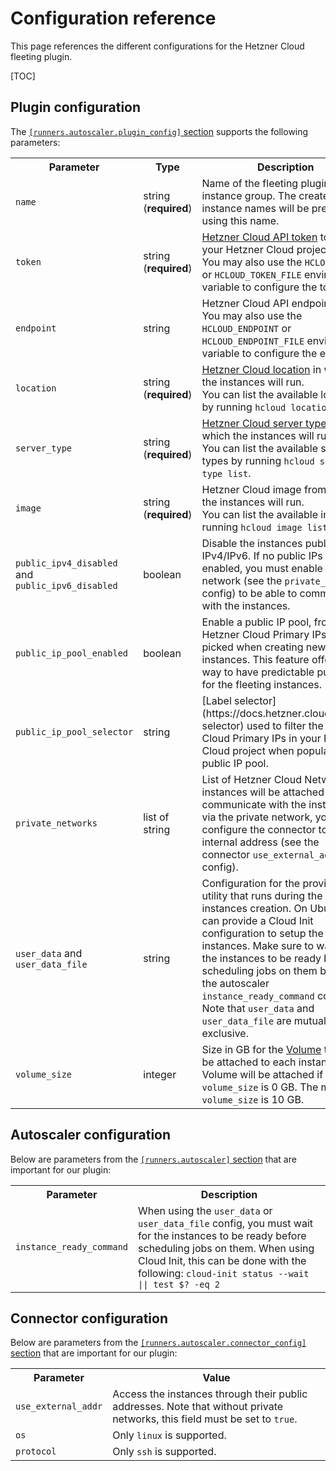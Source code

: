 # Configuration reference

This page references the different configurations for the Hetzner Cloud fleeting plugin.

[TOC]

## Plugin configuration

The [`[runners.autoscaler.plugin_config]` section](https://docs.gitlab.com/runner/configuration/advanced-configuration.html#the-runnersautoscalerplugin_config-section) supports the following parameters:

<table>
  <tr>
    <th>Parameter</th>
    <th>Type</th>
    <th>Description</th>
  </tr>
  <tr>
    <td><code>name</code></td>
    <td>string (<strong>required</strong>)</td>
    <td>
      Name of the fleeting plugin instance group. The created instance names will be
      prefixed using this name.
    </td>
  </tr>
  <tr>
    <td><code>token</code></td>
    <td>string (<strong>required</strong>)</td>
    <td>
      <a href="https://docs.hetzner.com/cloud/api/getting-started/generating-api-token">Hetzner Cloud API token</a>
      to access your Hetzner Cloud project.
      <br>
      You may also use the <code>HCLOUD_TOKEN</code> or <code>HCLOUD_TOKEN_FILE</code> environment variable
      to configure the token.
    </td>
  </tr>
  <tr>
    <td><code>endpoint</code></td>
    <td>string</td>
    <td>
      Hetzner Cloud API endpoint to use.
      <br>
      You may also use the <code>HCLOUD_ENDPOINT</code> or <code>HCLOUD_ENDPOINT_FILE</code> environment variable
      to configure the endpoint.
    </td>
  </tr>
  <tr>
    <td><code>location</code></td>
    <td>string (<strong>required</strong>)</td>
    <td>
      <a href="https://docs.hetzner.com/cloud/general/locations/">Hetzner Cloud location</a>
      in which the instances will run.
      <br>
      You can list the available locations by running <code>hcloud location list</code>.
    </td>
  </tr>
  <tr>
    <td><code>server_type</code></td>
    <td>string (<strong>required</strong>)</td>
    <td>
      <a href="https://docs.hetzner.com/cloud/servers/overview/">Hetzner Cloud server type</a>
      on which the instances will run.
      <br>
      You can list the available server types by running <code>hcloud server-type list</code>.
    </td>
  </tr>
  <tr>
    <td><code>image</code></td>
    <td>string (<strong>required</strong>)</td>
    <td>
      Hetzner Cloud image from which the instances will run.
      <br>
      You can list the available images by running <code>hcloud image list</code>.
    </td>
  </tr>
  <tr>
    <td><code>public_ipv4_disabled</code> and <code>public_ipv6_disabled</code></td>
    <td>boolean</td>
    <td>
      Disable the instances public IPv4/IPv6. If no public IPs are enabled, you must
      enable a private network (see the <code>private_networks</code> config) to be able
      to communicate with the instances.
    </td>
  </tr>
  <tr>
    <td><code>public_ip_pool_enabled</code></td>
    <td>boolean</td>
    <td>
      Enable a public IP pool, from which Hetzner Cloud Primary IPs will be picked when
      creating new instances. This feature offers a way to have predictable public IPs
      for the fleeting instances.
    </td>
  </tr>
  <tr>
    <td><code>public_ip_pool_selector</code></td>
    <td>string</td>
    <td>
      [Label selector](https://docs.hetzner.cloud/#label-selector) used to filter the
      Hetzner Cloud Primary IPs in your Hetzner Cloud project when populating the public
      IP pool.
    </td>
  </tr>
  <tr>
    <td><code>private_networks</code></td>
    <td>list of string</td>
    <td>
      List of Hetzner Cloud Networks the instances will be attached to. To communicate
      with the instances via the private network, you must configure the connector to
      use the internal address (see the connector <code>use_external_addr</code> config).
    </td>
  </tr>
  <tr>
    <td><code>user_data</code> and <code>user_data_file</code></td>
    <td>string</td>
    <td>
      Configuration for the provisioning utility that runs during the instances creation.
      On Ubuntu, you can provide a Cloud Init configuration to setup the instances. Make
      sure to wait for the instances to be ready before scheduling jobs on them by using
      the autoscaler <code>instance_ready_command</code> config.
      Note that <code>user_data</code> and <code>user_data_file</code> are mutually exclusive.
    </td>
  </tr>
  <tr>
    <td><code>volume_size</code></td>
    <td>integer</td>
    <td>
      Size in GB for the <a href="https://docs.hetzner.com/cloud/volumes/overview">Volume</a>
      that will be attached to each instance. No Volume will be attached if the
      <code>volume_size</code> is 0 GB. The minimal <code>volume_size</code> is 10 GB.
    </td>
  </tr>
</table>

## Autoscaler configuration

Below are parameters from the [`[runners.autoscaler]` section](https://docs.gitlab.com/runner/configuration/advanced-configuration.html#the-runnersautoscaler-section) that are important for our plugin:

<table>
  <tr>
    <th>Parameter</th>
    <th>Description</th>
  </tr>
  <tr>
    <td><code>instance_ready_command</code></td>
    <td>
      When using the <code>user_data</code> or <code>user_data_file</code> config, you
      must wait for the instances to be ready before scheduling jobs on them. When using
      Cloud Init, this can be done with the following: <code>cloud-init status --wait || test $? -eq 2</code>
    </td>
  </tr>
</table>

## Connector configuration

Below are parameters from the [`[runners.autoscaler.connector_config]` section](https://docs.gitlab.com/runner/configuration/advanced-configuration.html#the-runnersautoscalerconnector_config-section) that are important for our plugin:

<table>
  <tr>
    <th>Parameter</th>
    <th>Value</th>
  </tr>
  <tr>
    <td><code>use_external_addr</code></td>
    <td>
      Access the instances through their public addresses. Note that without private
      networks, this field must be set to <code>true</code>.
    </td>
  </tr>
  <tr>
    <td><code>os</code></td>
    <td>Only <code>linux</code> is supported.</td>
  </tr>
    <tr>
    <td><code>protocol</code></td>
    <td>Only <code>ssh</code> is supported.</td>
  </tr>
</table>
